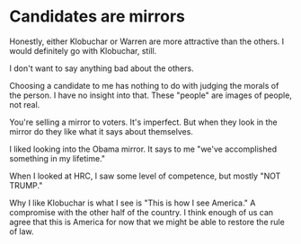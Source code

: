 # Candidates are mirrors
Honestly, either Klobuchar or Warren are more attractive than the others. I would definitely go with Klobuchar, still.

I don't want to say anything bad about the others.

Choosing a candidate to me has nothing to do with judging the morals of the person. I have no insight into that. These "people" are images of people, not real.

You're selling a mirror to voters. It's imperfect. But when they look in the mirror do they like what it says about themselves. 

I liked looking into the Obama mirror. It says to me "we've accomplished something in my lifetime."

When I looked at HRC, I saw some level of competence, but mostly "NOT TRUMP."

Why I like Klobuchar is what I see is "This is how I see America." A compromise with the other half of the country. I think enough of us can agree that this is America for now that we might be able to restore the rule of law. 

